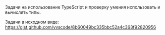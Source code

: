 Задачи на использование TypeScript и проверку умения использовать и вычислять типы.

Задачи в исходном виде: https://gist.github.com/vvscode/8b60049bc335bbc52a4c363f92820956

